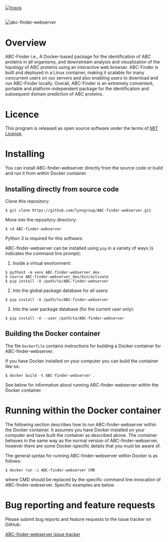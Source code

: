 [![travis](https://travis-ci.org/GITHUB_USERNAME/ABC-finder-webserver.svg?branch=master)](https://travis-ci.com/lynngroup/ABC-finder-webserver)
##
![abc-finder-webserver](https://i.ibb.co/fqVfbbn/abc-finder.png)
##
# Overview 
ABC-Finder i.e., A Docker-based package for the identification of ABC proteins in all organisms, and downstream analysis and visualization of the topology of ABC proteins using an interactive web browser. ABC-Finder is built and deployed in a Linux container, making it scalable for many concurrent users on our servers and also enabling users to download and run ABC-Finder locally. Overall, ABC-Finder is an extremely convenient, portable and platform-independent package for the identification and subsequent domain prediction of ABC proteins. 

# Licence

This program is released as open source software under the terms of [MIT License](https://github.com/lynngroup/abcfinder/blob/master/LICENSE).

# Installing

You can install ABC-finder-webserver directly from the source code or build and run it from within Docker container.

## Installing directly from source code

Clone this repository: 
```
$ git clone https://github.com/lynngroup/ABC-finder-webserver.git
```

Move into the repository directory:
```
$ cd ABC-finder-webserver
```

Python 3 is required for this software.

ABC-finder-webserver can be installed using `pip` in a variety of ways (`$` indicates the command line prompt):

1. Inside a virtual environment:
```
$ python3 -m venv ABC-finder-webserver_dev
$ source ABC-finder-webserver_dev/bin/activate
$ pip install -U /path/to/ABC-finder-webserver
```
2. Into the global package database for all users:
```
$ pip install -U /path/to/ABC-finder-webserver
```
3. Into the user package database (for the current user only):
```
$ pip install -U --user /path/to/ABC-finder-webserver
```


## Building the Docker container 

The file `Dockerfile` contains instructions for building a Docker container for ABC-finder-webserver.

If you have Docker installed on your computer you can build the container like so:
```
$ docker build -t ABC-finder-webserver .
```
See below for information about running ABC-finder-webserver within the Docker container.




# Running within the Docker container

The following section describes how to run ABC-finder-webserver within the Docker container. It assumes you have Docker installed on your computer and have built the container as described above. 
The container behaves in the same way as the normal version of ABC-finder-webserver, however there are some Docker-specific details that you must be aware of.

The general syntax for running ABC-finder-webserver within Docker is as follows:
```
$ docker run -i ABC-finder-webserver CMD
```
where CMD should be replaced by the specific command line invocation of ABC-finder-webserver. Specific examples are below.




# Bug reporting and feature requests

Please submit bug reports and feature requests to the issue tracker on GitHub:

[ABC-finder-webserver issue tracker](https://github.com/lynngroup/ABC-finder-webserver/issues)
